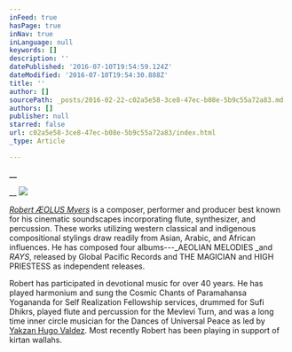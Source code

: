 ```yaml
---
inFeed: true
hasPage: true
inNav: true
inLanguage: null
keywords: []
description: ''
datePublished: '2016-07-10T19:54:59.124Z'
dateModified: '2016-07-10T19:54:30.888Z'
title: ''
author: []
sourcePath: _posts/2016-02-22-c02a5e58-3ce8-47ec-b08e-5b9c55a72a83.md
authors: []
publisher: null
starred: false
url: c02a5e58-3ce8-47ec-b08e-5b9c55a72a83/index.html
_type: Article

---
```

**__**

__
![](https://the-grid-user-content.s3-us-west-2.amazonaws.com/48a1518e-a92d-4a3b-ba13-d76113a063b3.JPG)

_[Robert ÆOLUS Myers][0]_ is a composer, performer and producer best known for his cinematic soundscapes incorporating flute, synthesizer, and percussion. These works utilizing western classical and indigenous compositional stylings draw readily from Asian, Arabic, and African influences. He has composed four albums---_AEOLIAN MELODIES _and _RAYS_, released by Global Pacific Records and THE MAGICIAN and HIGH PRIESTESS as independent releases.

Robert has participated in devotional music for over 40 years. He has played harmonium and sung the Cosmic Chants of Paramahansa Yogananda for Self Realization Fellowship services, drummed for Sufi Dhikrs, played flute and percussion for the Mevlevi Turn, and was a long time inner circle musician for the Dances of Universal Peace as led by [Yakzan Hugo Valdez][1]. Most recently Robert has been playing in support of kirtan wallahs.

[0]: https://en.wikipedia.org/wiki/Robert_%C3%86OLUS_Myers
[1]: https://en.wikipedia.org/wiki/Yakzan_Hugo_Valdez "Yakzan Hugo Valdez"